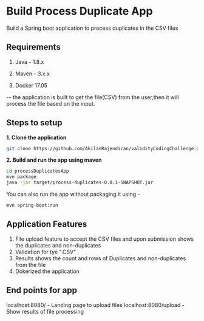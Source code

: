 # Build Process Duplicate App

Build a Spring boot application to process duplicates in the CSV files

## Requirements

1. Java - 1.8.x

2. Maven - 3.x.x

3. Docker 17.05

-- the application is built to get the file(CSV) from the user,then it will process the file based on the input.

## Steps to setup

**1. Clone the application**

```bash
git clone https://github.com/AkilanRajendiran/validityCodingChallenge.git
```

**2. Build and run the app using maven**

```bash
cd processDuplicatesApp
mvn package
java -jar target/process-duplicates-0.0.1-SNAPSHOT.jar
```

You can also run the app without packaging it using -

```bash 
mvn spring-boot:run
```
## Application Features
1. File upload feature to accept the CSV files and upon submission shows the duplicates and non-duplicates
2. Validation for tye ".CSV" 
3. Results shows the count and rows of Duplicates and non-duplicates from the file
4. Dokerized the application
## End points for app 
localhost:8080/ - Landing page to upload files
localhost:8080/upload - Show results of file processing
